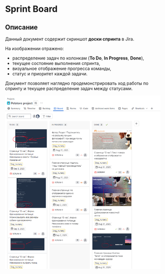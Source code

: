 # Sprint Board
## Описание  

Данный документ содержит скриншот **доски спринта** в Jira.  

На изображении отражено:  
- распределение задач по колонкам (**To Do**, **In Progress**, **Done**),  
- текущее состояние выполнения спринта,  
- визуальное отображение прогресса команды,  
- статус и приоритет каждой задачи.  

Документ позволяет наглядно продемонстрировать ход работы по спринту и текущее распределение задач между статусами.

![Backlog&Sprint](accets/sprint_board.png)  